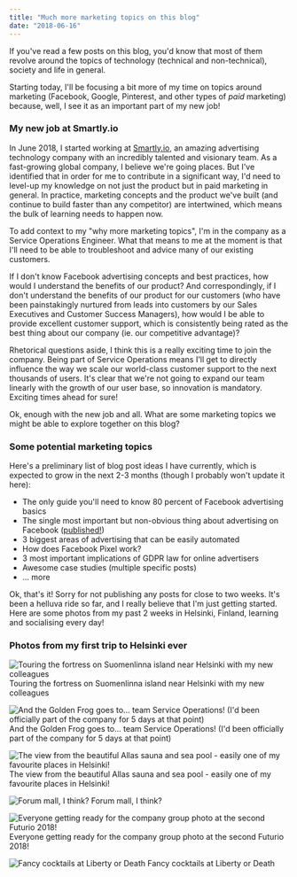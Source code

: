 ```yaml
---
title: "Much more marketing topics on this blog"
date: "2018-06-16"
---
```


If you've read a few posts on this blog, you'd know that most of them revolve around the topics of technology (technical and non-technical), society and life in general.

Starting today, I'll be focusing a bit more of my time on topics around marketing (Facebook, Google, Pinterest, and other types of _paid_ marketing) because, well, I see it as an important part of my new job!

### My new job at Smartly.io

In June 2018, I started working at [Smartly.io](https://smartly.io), an amazing advertising technology company with an incredibly talented and visionary team. As a fast-growing global company, I believe we're going places. But I've identified that in order for me to contribute in a significant way, I'd need to level-up my knowledge on not just the product but in paid marketing in general. In practice, marketing concepts and the product we've built (and continue to build faster than any competitor) are intertwined, which means the bulk of learning needs to happen now.

To add context to my "why more marketing topics", I'm in the company as a Service Operations Engineer. What that means to me at the moment is that I'll need to be able to troubleshoot and advice many of our existing customers.

If I don't know Facebook advertising concepts and best practices, how would I understand the benefits of our product? And correspondingly, if I don't understand the benefits of our product for our customers (who have been painstakingly nurtured from leads into customers by our Sales Executives and Customer Success Managers), how would I be able to provide excellent customer support, which is consistently being rated as the best thing about our company (ie. our competitive advantage)?

Rhetorical questions aside, I think this is a really exciting time to join the company. Being part of Service Operations means I'll get to directly influence the way we scale our world-class customer support to the next thousands of users. It's clear that we're not going to expand our team linearly with the growth of our user base, so innovation is mandatory. Exciting times ahead for sure!

Ok, enough with the new job and all. What are some marketing topics we might be able to explore together on this blog?

### Some potential marketing topics

Here's a preliminary list of blog post ideas I have currently, which is expected to grow in the next 2-3 months (though I probably won't update it here):

- The only guide you'll need to know 80 percent of Facebook advertising basics
- The single most important but non-obvious thing about advertising on Facebook ([published!](/2018-06-19-the-single-most-important-and-non-obvious-thing-about-advertising-on-facebook/))
- 3 biggest areas of advertising that can be easily automated
- How does Facebook Pixel work?
- 3 most important implications of GDPR law for online advertisers
- Awesome case studies (multiple specific posts)
- ... more

Ok, that's it! Sorry for not publishing any posts for close to two weeks. It's been a helluva ride so far, and I really believe that I'm just getting started. Here are some photos from my past 2 weeks in Helsinki, Finland, learning and socialising every day!

### Photos from my first trip to Helsinki ever

![Touring the fortress on Suomenlinna island near Helsinki with my new colleagues](images/IMG-0515-1024x768.jpg) Touring the fortress on Suomenlinna island near Helsinki with my new colleagues

![And the Golden Frog goes to... team Service Operations! (I'd been officially part of the company for 5 days at that point)](images/77dd88d6-b282-4ae4-9810-b189bcb8c16f-1024x768.jpg) And the Golden Frog goes to... team Service Operations! (I'd been officially part of the company for 5 days at that point)

![The view from the beautiful Allas sauna and sea pool - easily one of my favourite places in Helsinki!](images/IMG-0429-1024x467.jpg) The view from the beautiful Allas sauna and sea pool - easily one of my favourite places in Helsinki!

![Forum mall, I think?](images/IMG-0109-1024x1024.jpg) Forum mall, I think?

![Everyone getting ready for the company group photo at the second Futurio 2018!](images/IMG-0178-1024x521.jpg) Everyone getting ready for the company group photo at the second Futurio 2018!

![Fancy cocktails at Liberty or Death](images/b2263f0b-4ce0-4b63-9bc5-15d4be39bfeb-768x1024.jpg) Fancy cocktails at Liberty or Death
